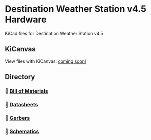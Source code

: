 # Destination Weather Station v4.5 Hardware
KiCad files for Destination Weather Station v4.5

## KiCanvas
View files with KiCanvas: [coming soon!](https://kicanvas.org/home/)

## Directory
### 🧾 [Bill of Materials](bom/bom.md)
### 📄 [Datasheets](datasheets)
### 📐 [Gerbers](gerber)
### 📰 [Schematics](pdf)